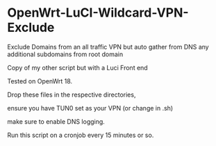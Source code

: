 # OpenWrt-LuCI-Wildcard-VPN-Exclude
Exclude Domains from an all traffic VPN but auto gather from DNS any additional subdomains from root domain

Copy of my other script but with a Luci Front end

Tested on OpenWrt 18. 

Drop these files in the respective directories, 

ensure you have TUN0 set as your VPN (or change in .sh)

make sure to enable DNS logging. 

Run this script on a cronjob every 15 minutes or so. 
